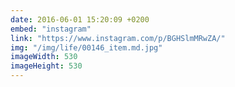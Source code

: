 ```yaml
---
date: 2016-06-01 15:20:09 +0200
embed: "instagram"
link: "https://www.instagram.com/p/BGHSlmMRwZA/"
img: "/img/life/00146_item.md.jpg"
imageWidth: 530
imageHeight: 530
---
```

